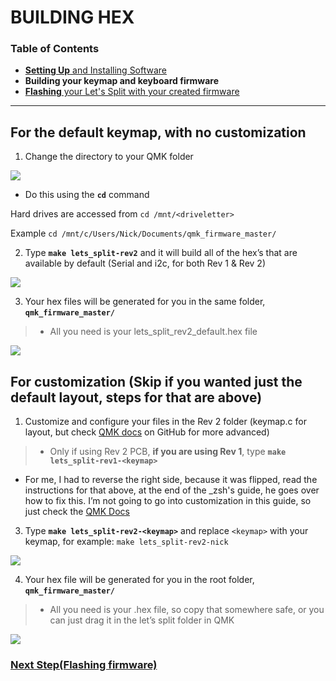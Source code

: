 # BUILDING HEX

### Table of Contents

- [**Setting Up** and Installing Software](https://github.com/CampAsAChamp/LetsSplitWindowsGuide/blob/master/Setting%20Up.md)
- **Building your keymap and keyboard firmware**
- [**Flashing** your Let's Split with your created firmware](https://github.com/CampAsAChamp/LetsSplitWindowsGuide/blob/master/Flashing%20Firmware.md)

---

## For the default keymap, with no customization

1) Change the directory to your QMK folder 

![](https://i.imgur.com/Yolz2bJ.png)

* Do this using the **`cd`** command 

Hard drives are accessed from `cd /mnt/<driveletter>`

Example `cd /mnt/c/Users/Nick/Documents/qmk_firmware_master/`

2) Type **`make lets_split-rev2`** and it will build all of the hex’s that are available by default (Serial and i2c, for both Rev 1 & Rev 2) 

![](https://i.imgur.com/RjoqLap.png)

3) Your hex files will be generated for you in the same folder, **`qmk_firmware_master/`**	 	

> * All you need is your lets_split_rev2_default.hex file 

![](https://i.imgur.com/ProrlQZ.png)

## For customization (Skip if you wanted just the default layout, steps for that are above)

1) Customize and configure your files in the Rev 2 folder (keymap.c for layout, but check [QMK docs](https://docs.qmk.fm) on GitHub for more advanced)

> * Only if using Rev 2 PCB, **if you are using Rev 1**, type **`make lets_split-rev1-<keymap>`**

* For me, I had to reverse the right side, because it was flipped, read the instructions for that above, at the end of the _zsh's guide, he goes over how to fix this. I’m not going to go into customization in this guide, so just check the [QMK Docs](https://docs.qmk.fm)

3) Type **`make lets_split-rev2-<keymap>`** and replace `<keymap>` with your keymap, for example: `make lets_split-rev2-nick`

![](https://i.imgur.com/6wbxeEX.png)

4) Your hex file will be generated for you in the root folder, **`qmk_firmware_master/`**

> * All you need is your .hex file, so copy that somewhere safe, or you can just drag it in the let’s split folder in QMK 

![](https://i.imgur.com/ProrlQZ.png)

### [Next Step(Flashing firmware)](https://github.com/CampAsAChamp/LetsSplitWindowsGuide/blob/master/Flashing%20Firmware.md)
